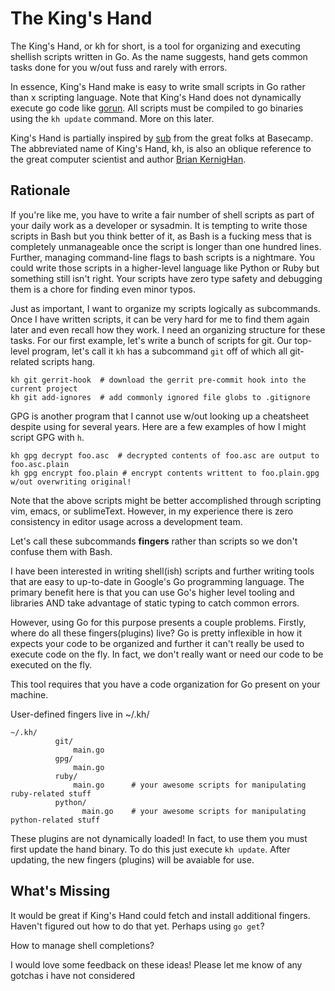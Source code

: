# The King's Hand

The King's Hand, or kh for short, is a tool for organizing and executing
shellish scripts written in Go.  As the name suggests, hand gets common tasks
done for you w/out fuss and rarely with errors.

In essence, King's Hand make is easy to write small scripts in Go rather
than x scripting language. Note that King's Hand does not dynamically
execute go code like [gorun](https://wiki.ubuntu.com/gorun). All scripts
must be compiled to go binaries using the `kh update` command. More on this
later.

King's Hand is partially inspired by [sub](https://signalvnoise.com/posts/3264-automating-with-convention-introducing-sub)
from the great folks at Basecamp. The abbreviated name of King's Hand, kh,
is also an oblique reference to the great computer scientist and author
[Brian KernigHan](https://en.wikipedia.org/wiki/Brian_Kernighan).


## Rationale

If you're like me, you have to write a fair number of shell scripts as part of
your daily work as a developer or sysadmin.  It is tempting to write those
scripts in Bash but you think better of it, as Bash is a fucking mess that is
completely unmanageable once the script is longer than one hundred
lines. Further, managing command-line flags to bash scripts is a nightmare. You
could write those scripts in a higher-level language like Python or Ruby but
something still isn't right.  Your scripts have zero type safety and debugging
them is a chore for finding even minor typos.

Just as important, I want to organize my scripts logically as subcommands. Once
I have written scripts, it can be very hard for me to find them again later and
even recall how they work. I need an organizing structure for these tasks.
For our first example, let's write a bunch of scripts for git. Our top-level
program, let's call it `kh` has a subcommand `git` off of which all git-related
scripts hang.

```
kh git gerrit-hook  # download the gerrit pre-commit hook into the current project
kh git add-ignores  # add commonly ignored file globs to .gitignore
```

GPG is another program that I cannot use w/out looking up a cheatsheet despite using for several years. Here are 
a few examples of how I might script GPG with `h`.

```
kh gpg decrypt foo.asc  # decrypted contents of foo.asc are output to foo.asc.plain
kh gpg encrypt foo.plain # encrypt contents writtent to foo.plain.gpg w/out overwriting original!
```

Note that the above scripts might be better accomplished through scripting vim,
emacs, or sublimeText. However, in my experience there is zero consistency in
editor usage across a development team.

Let's call these subcommands **fingers** rather than scripts so we don't confuse them with Bash.

I have been interested in writing shell(ish) scripts and further writing tools
that are easy to up-to-date in Google's Go programming language. The primary
benefit here is that you can use Go's higher level tooling and libraries AND
take advantage of static typing to catch common errors.

However, using Go for this purpose presents a couple problems. Firstly, where
do all these fingers(plugins) live? Go is pretty inflexible in how it expects
your code to be organized and further it can't really be used to execute code
on the fly. In fact, we don't really want or need our code to be executed on
the fly.

This tool requires that you have a code organization for Go present on your
machine.

User-defined fingers live in ~/.kh/

```                          
~/.kh/
          git/
              main.go
          gpg/
              main.go
          ruby/
              main.go      # your awesome scripts for manipulating ruby-related stuff
          python/
                main.go    # your awesome scripts for manipulating python-related stuff 
```

These plugins are not dynamically loaded! In fact, to use them you must first
update the hand binary. To do this just execute `kh update`. After updating, the
new fingers (plugins) will be avaiable for use.


## What's Missing

It would be great if King's Hand could fetch and install additional fingers. Haven't figured out how
to do that yet. Perhaps using `go get`?

How to manage shell completions?

I would love some feedback on these ideas! Please let me know of any gotchas i have not considered
